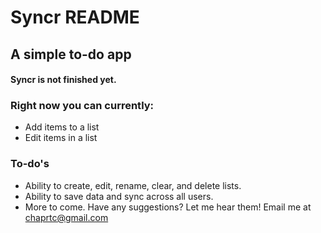 # Syncr README #

## A simple to-do app ##

#### Syncr is not finished yet. ####

### Right now you can currently: ###
* Add items to a list
* Edit items in a list


### To-do's ###
* Ability to create, edit, rename, clear, and delete lists.
* Ability to save data and sync across all users.
* More to come. Have any suggestions? Let me hear them! Email me at <a href="mailto:chaprtc@gmail.com?subject=Brightbox%20Suggestions">chaprtc@gmail.com</a>